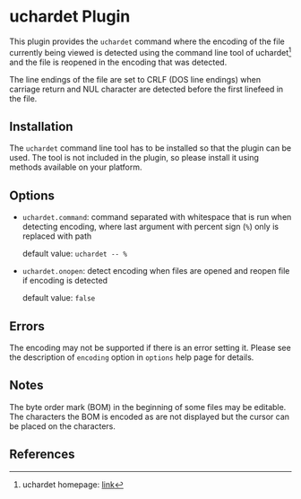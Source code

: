 # uchardet Plugin

This plugin provides the `uchardet` command where the encoding of the file
currently being viewed is detected using the command line tool of uchardet[^1]
and the file is reopened in the encoding that was detected.

The line endings of the file are set to CRLF (DOS line endings) when carriage
return and NUL character are detected before the first linefeed in the file.

## Installation

The `uchardet` command line tool has to be installed so that the plugin can be
used. The tool is not included in the plugin, so please install it using
methods available on your platform.

## Options

* `uchardet.command`: command separated with whitespace that is run when
   detecting encoding, where last argument with percent sign (`%`) only is
   replaced with path

    default value: `uchardet -- %`

* `uchardet.onopen`: detect encoding when files are opened and reopen file if
   encoding is detected

    default value: `false`

## Errors

The encoding may not be supported if there is an error setting it. Please see
the description of `encoding` option in `options` help page for details.

## Notes

The byte order mark (BOM) in the beginning of some files may be editable.
The characters the BOM is encoded as are not displayed but the cursor can be
placed on the characters.

## References

[^1]: uchardet homepage: [link](https://www.freedesktop.org/wiki/Software/uchardet/)
